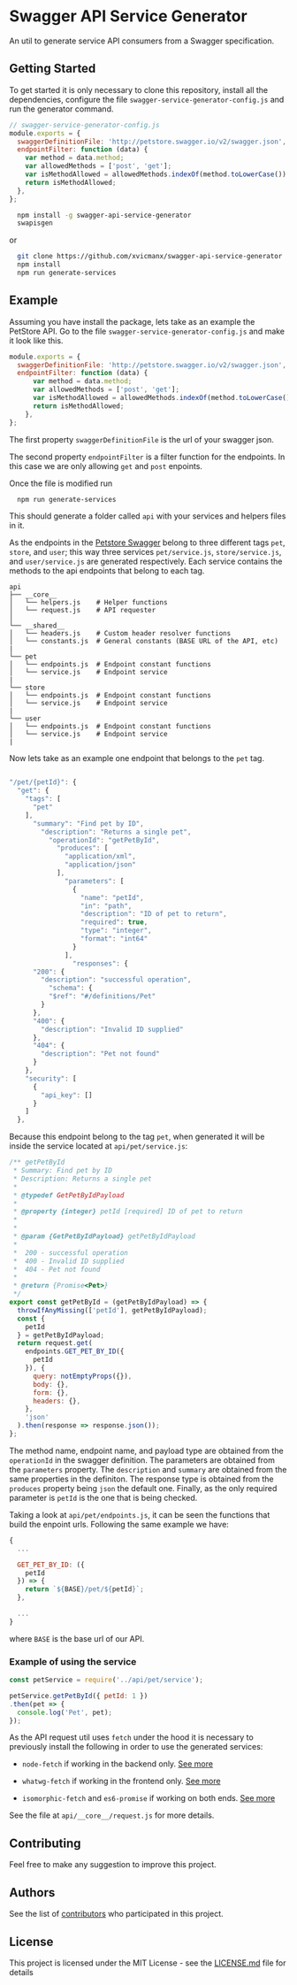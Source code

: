 # Swagger API Service Generator

An util to generate service API consumers from a Swagger specification.

## Getting Started

To get started it is only necessary to clone this repository, install all the dependencies, configure the file `swagger-service-generator-config.js` and 
run the generator command.

```js
// swagger-service-generator-config.js
module.exports = {
  swaggerDefinitionFile: 'http://petstore.swagger.io/v2/swagger.json',
  endpointFilter: function (data) {
    var method = data.method;
    var allowedMethods = ['post', 'get'];
    var isMethodAllowed = allowedMethods.indexOf(method.toLowerCase()) >= 0;
    return isMethodAllowed;
  },
};
```

```bash
  npm install -g swagger-api-service-generator
  swapisgen
```
 
 or

```bash
  git clone https://github.com/xvicmanx/swagger-api-service-generator
  npm install
  npm run generate-services
```


## Example

Assuming you have install the package, lets take as an example the PetStore API.
Go to the file
`swagger-service-generator-config.js`
and make it look like this.

 

```js
module.exports = {
  swaggerDefinitionFile: 'http://petstore.swagger.io/v2/swagger.json',
  endpointFilter: function (data) {
      var method = data.method;
      var allowedMethods = ['post', 'get'];
      var isMethodAllowed = allowedMethods.indexOf(method.toLowerCase()) >= 0;
      return isMethodAllowed;
    },
};

```

The first property `swaggerDefinitionFile` is the url of your swagger json.

The second property `endpointFilter` is a filter function for the endpoints. In this case we are only allowing `get` and `post` enpoints.

Once the file is modified run

```bash
  npm run generate-services
```
This should generate a folder called `api` with your services and helpers files in it.

As the endpoints in the [Petstore Swagger](http://petstore.swagger.io/v2/swagger.json) belong to three different tags `pet`, `store`, and `user`; this way three services `pet/service.js`, `store/service.js`, and `user/service.js` are generated respectively. Each service contains the methods to the api endpoints that belong to each tag.

```
api
├── __core__
│   └── helpers.js    # Helper functions
│   └── request.js    # API requester
│ 
└── __shared__
│   └── headers.js    # Custom header resolver functions
│   └── constants.js  # General constants (BASE URL of the API, etc)
|
└── pet
│   └── endpoints.js  # Endpoint constant functions
│   └── service.js    # Endpoint service
|
└── store
│   └── endpoints.js  # Endpoint constant functions
│   └── service.js    # Endpoint service
|
└── user
│   └── endpoints.js  # Endpoint constant functions
│   └── service.js    # Endpoint service
|
```


Now lets take as an example one endpoint that belongs to the `pet` tag.

```js

"/pet/{petId}": {
  "get": {
    "tags": [
      "pet"
    ],
      "summary": "Find pet by ID",
        "description": "Returns a single pet",
          "operationId": "getPetById",
            "produces": [
              "application/xml",
              "application/json"
            ],
              "parameters": [
                {
                  "name": "petId",
                  "in": "path",
                  "description": "ID of pet to return",
                  "required": true,
                  "type": "integer",
                  "format": "int64"
                }
              ],
                "responses": {
      "200": {
        "description": "successful operation",
          "schema": {
          "$ref": "#/definitions/Pet"
        }
      },
      "400": {
        "description": "Invalid ID supplied"
      },
      "404": {
        "description": "Pet not found"
      }
    },
    "security": [
      {
        "api_key": []
      }
    ]
  },
```

Because this endpoint belong to the tag `pet`, when generated it will be inside the service
located at `api/pet/service.js`:

```js
/** getPetById
 * Summary: Find pet by ID
 * Description: Returns a single pet
 * 
 * @typedef GetPetByIdPayload
 * 
 * @property {integer} petId [required] ID of pet to return
 * 
 * 
 * @param {GetPetByIdPayload} getPetByIdPayload
 *
 *  200 - successful operation
 *  400 - Invalid ID supplied
 *  404 - Pet not found
 *
 * @return {Promise<Pet>}
 */
export const getPetById = (getPetByIdPayload) => {
  throwIfAnyMissing(['petId'], getPetByIdPayload);
  const {
    petId
  } = getPetByIdPayload;
  return request.get(
    endpoints.GET_PET_BY_ID({
      petId
    }), {
      query: notEmptyProps({}),
      body: {},
      form: {},
      headers: {},
    },
    'json'
  ).then(response => response.json());
};
```

The method name, endpoint name, and payload type are obtained from the `operationId` in the swagger definition. The parameters are obtained  from the `parameters` property. The
`description` and `summary` are obtained from the same properties in the definiton.
The response type is obtained from the  `produces` property being `json` the default one.
Finally, as the only required parameter is `petId` is the one that is being checked.

Taking a look at `api/pet/endpoints.js`, it can be seen the functions that build the enpoint urls. Following the same example we have:

```js
{
  ...

  GET_PET_BY_ID: ({
    petId
  }) => {
    return `${BASE}/pet/${petId}`;
  },

  ...
}
```

where  `BASE` is the base url of our API.

### Example of using the service

```js
const petService = require('../api/pet/service');

petService.getPetById({ petId: 1 })
.then(pet => {
  console.log('Pet', pet);
});
``` 

As the API request util uses `fetch` under the hood it is necessary to previously install the following in order to use the generated services:
* `node-fetch` if working in the backend only. [See more](https://github.com/bitinn/node-fetch)

* `whatwg-fetch` if working in the frontend only. [See more](https://github.com/github/fetch)

* `isomorphic-fetch` and `es6-promise` if working on both ends. [See more](https://github.com/matthew-andrews/isomorphic-fetch)

See the file at `api/__core__/request.js` for more details.



<!-- ## Deployment

Add additional notes about how to deploy this on a live system -->

## Contributing

Feel free to make any suggestion to improve this project.


## Authors

See the list of [contributors](https://github.com/xvicmanx/swagger-api-service-generator/graphs/contributors) who participated in this project.

## License

This project is licensed under the MIT License - see the [LICENSE.md](LICENSE.md) file for details
